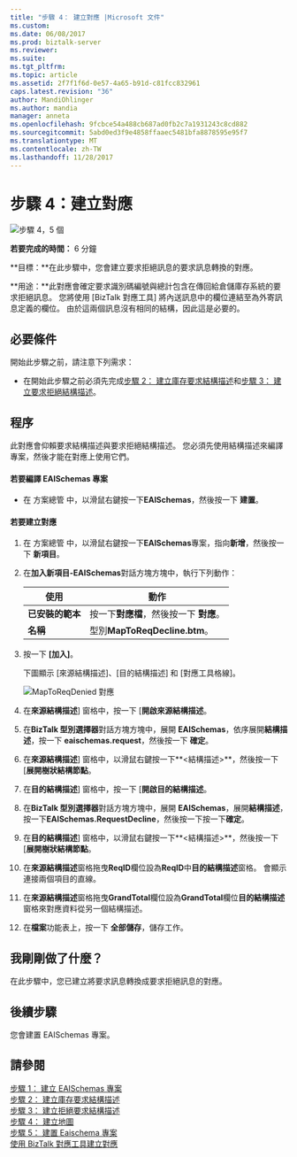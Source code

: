 ```yaml
---
title: "步驟 4： 建立對應 |Microsoft 文件"
ms.custom: 
ms.date: 06/08/2017
ms.prod: biztalk-server
ms.reviewer: 
ms.suite: 
ms.tgt_pltfrm: 
ms.topic: article
ms.assetid: 2f7f1f6d-0e57-4a65-b91d-c81fcc832961
caps.latest.revision: "36"
author: MandiOhlinger
ms.author: mandia
manager: anneta
ms.openlocfilehash: 9fcbce54a488cb687ad0fb2c7a1931243c8cd882
ms.sourcegitcommit: 5abd0ed3f9e4858ffaaec5481bfa8878595e95f7
ms.translationtype: MT
ms.contentlocale: zh-TW
ms.lasthandoff: 11/28/2017
---
```

# <a name="step-4-create-the-map"></a>步驟 4：建立對應
![步驟 4，5 個](../core/media/step-4of5.gif "Step_4of5")  
  
 **若要完成的時間：** 6 分鐘  
  
 **目標：**在此步驟中，您會建立要求拒絕訊息的要求訊息轉換的對應。  
  
 **用途：**此對應會確定要求識別碼編號與總計包含在傳回給倉儲庫存系統的要求拒絕訊息。 您將使用 [BizTalk 對應工具] 將內送訊息中的欄位連結至為外寄訊息定義的欄位。 由於這兩個訊息沒有相同的結構，因此這是必要的。  
  
## <a name="prerequisites"></a>必要條件  
 開始此步驟之前，請注意下列需求：  
  
-   在開始此步驟之前必須先完成[步驟 2： 建立庫存要求結構描述](../core/step-2-create-the-inventory-request-schema.md)和[步驟 3： 建立要求拒絕結構描述](../core/step-3-create-the-request-decline-schema.md)。  
  
## <a name="procedures"></a>程序  
 此對應會仰賴要求結構描述與要求拒絕結構描述。  您必須先使用結構描述來編譯專案，然後才能在對應上使用它們。  
  
#### <a name="to-compile-the-eaischemas-project"></a>若要編譯 EAISchemas 專案  
  
-   在 方案總管 中，以滑鼠右鍵按一下**EAISchemas**，然後按一下 **建置**。  
  
#### <a name="to-create-the-map"></a>若要建立對應  
  
1.  在 方案總管 中，以滑鼠右鍵按一下**EAISchemas**專案，指向**新增**，然後按一下 **新項目**。  
  
2.  在**加入新項目-EAISchemas**對話方塊方塊中，執行下列動作：  
  
    |使用|動作|  
    |--------------|----------------|  
    |**已安裝的範本**|按一下**對應檔**，然後按一下 **對應**。|  
    |**名稱**|型別**MapToReqDecline.btm**。|  
  
3.  按一下 **[加入]**。  
  
     下圖顯示 [來源結構描述]、[目的結構描述] 和 [對應工具格線]。  
  
     ![MapToReqDenied 對應](../core/media/tut1-maptoreqden1.jpg "Tut1_MapToReqDen1")  
  
4.  在**來源結構描述**] 窗格中，按一下 [**開啟來源結構描述**。  
  
5.  在**BizTalk 型別選擇器**對話方塊方塊中，展開  **EAISchemas**，依序展開**結構描述**，按一下  **eaischemas.request**，然後按一下  **確定**。  
  
6.  在**來源結構描述**] 窗格中，以滑鼠右鍵按一下**\<結構描述\>**，然後按一下 [**展開樹狀結構節點**。  
  
7.  在**目的結構描述**] 窗格中，按一下 [**開啟目的結構描述**。  
  
8.  在**BizTalk 型別選擇器**對話方塊方塊中，展開  **EAISchemas**，展開**結構描述**，按一下**EAISchemas.RequestDecline**，然後按一下按一下**確定**。  
  
9. 在**目的結構描述**] 窗格中，以滑鼠右鍵按一下**\<結構描述\>**，然後按一下 [**展開樹狀結構節點**。  
  
10. 在**來源結構描述**窗格拖曳**ReqID**欄位設為**ReqID**中**目的結構描述**窗格。 會顯示連接兩個項目的直線。  
  
11. 在**來源結構描述**窗格拖曳**GrandTotal**欄位設為**GrandTotal**欄位**目的結構描述** 窗格來對應資料從另一個結構描述。  
  
12. 在**檔案**功能表上，按一下 **全部儲存**，儲存工作。  
  
## <a name="what-did-i-just-do"></a>我剛剛做了什麼？  
 在此步驟中，您已建立將要求訊息轉換成要求拒絕訊息的對應。  
  
## <a name="next-steps"></a>後續步驟  
 您會建置 EAISchemas 專案。  
  
## <a name="see-also"></a>請參閱  
 [步驟 1： 建立 EAISchemas 專案](../core/step-1-create-eaischemas-project.md)   
 [步驟 2： 建立庫存要求結構描述](../core/step-2-create-the-inventory-request-schema.md)   
 [步驟 3： 建立拒絕要求結構描述](../core/step-3-create-the-request-decline-schema.md)   
 [步驟 4： 建立地圖](../core/step-4-create-the-map.md)   
 [步驟 5： 建置 Eaischema 專案](../core/step-5-build-the-eaischemas-project.md)   
 [使用 BizTalk 對應工具建立對應](../core/creating-maps-using-biztalk-mapper.md)